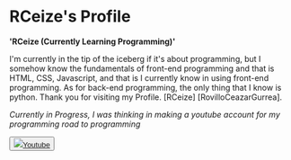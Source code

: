# RCeize's Profile

**'RCeize (Currently Learning Programming)'**

I'm currently in the tip of the iceberg if it's about programming, but I somehow know the fundamentals of front-end programming and that is HTML, CSS, Javascript, and that is I currently know in using front-end programming. As for back-end programming, the only thing that I know is python. Thank you for visiting my Profile. [RCeize] [RovilloCeazarGurrea].

<p align="left"> 
    <p><em> Currently in Progress, I was thinking in making a youtube account for my programming road to programming </em></p>
    <button><a href="https://www.youtube.com/channel/UCKT5i7JYfJDyL5iPPgZJN2g/featured"><img src="https://external-content.duckduckgo.com/iu/?u=https%3A%2F%2Ftse4.mm.bing.net%2Fth%3Fid%3DOIP.7dKEzXzoRFh5tsxgO2HyDAHaEK%26pid%3DApi&f=1&ipt=fd83e07b854c538dd47882b0ca1f5718bd5bbda4a805ba1e97da29f1a4b92922&ipo=images">Youtube</a></button>
    
